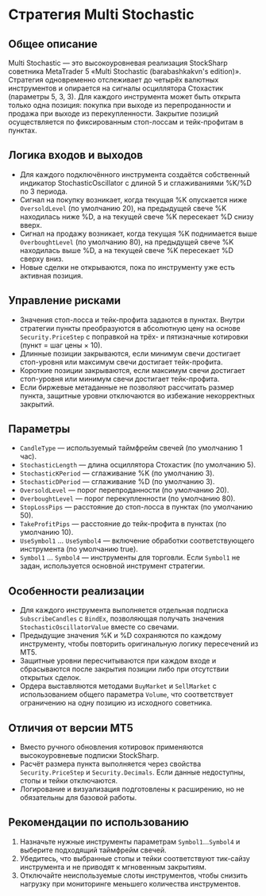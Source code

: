 # Стратегия Multi Stochastic

## Общее описание
Multi Stochastic — это высокоуровневая реализация StockSharp советника MetaTrader 5 «Multi Stochastic (barabashkakvn's edition)». Стратегия одновременно отслеживает до четырёх валютных инструментов и опирается на сигналы осциллятора Стохастик (параметры 5, 3, 3). Для каждого инструмента может быть открыта только одна позиция: покупка при выходе из перепроданности и продажа при выходе из перекупленности. Закрытие позиций осуществляется по фиксированным стоп-лоссам и тейк-профитам в пунктах.

## Логика входов и выходов
- Для каждого подключённого инструмента создаётся собственный индикатор StochasticOscillator с длиной 5 и сглаживаниями %K/%D по 3 периода.
- Сигнал на покупку возникает, когда текущая %K опускается ниже `OversoldLevel` (по умолчанию 20), на предыдущей свече %K находилась ниже %D, а на текущей свече %K пересекает %D снизу вверх.
- Сигнал на продажу возникает, когда текущая %K поднимается выше `OverboughtLevel` (по умолчанию 80), на предыдущей свече %K находилась выше %D, а на текущей свече %K пересекает %D сверху вниз.
- Новые сделки не открываются, пока по инструменту уже есть активная позиция.

## Управление рисками
- Значения стоп-лосса и тейк-профита задаются в пунктах. Внутри стратегии пункты преобразуются в абсолютную цену на основе `Security.PriceStep` с поправкой на трёх- и пятизначные котировки (пункт = шаг цены × 10).
- Длинные позиции закрываются, если минимум свечи достигает стоп-уровня или максимум свечи достигает тейк-профита.
- Короткие позиции закрываются, если максимум свечи достигает стоп-уровня или минимум свечи достигает тейк-профита.
- Если биржевые метаданные не позволяют рассчитать размер пункта, защитные уровни отключаются во избежание некорректных закрытий.

## Параметры
- `CandleType` — используемый таймфрейм свечей (по умолчанию 1 час).
- `StochasticLength` — длина осциллятора Стохастик (по умолчанию 5).
- `StochasticKPeriod` — сглаживание %K (по умолчанию 3).
- `StochasticDPeriod` — сглаживание %D (по умолчанию 3).
- `OversoldLevel` — порог перепроданности (по умолчанию 20).
- `OverboughtLevel` — порог перекупленности (по умолчанию 80).
- `StopLossPips` — расстояние до стоп-лосса в пунктах (по умолчанию 50).
- `TakeProfitPips` — расстояние до тейк-профита в пунктах (по умолчанию 10).
- `UseSymbol1` … `UseSymbol4` — включение обработки соответствующего инструмента (по умолчанию true).
- `Symbol1` … `Symbol4` — инструменты для торговли. Если `Symbol1` не задан, используется основной инструмент стратегии.

## Особенности реализации
- Для каждого инструмента выполняется отдельная подписка `SubscribeCandles` с `BindEx`, позволяющая получать значения `StochasticOscillatorValue` вместе со свечами.
- Предыдущие значения %K и %D сохраняются по каждому инструменту, чтобы повторить оригинальную логику пересечений из MT5.
- Защитные уровни пересчитываются при каждом входе и сбрасываются после закрытия позиции либо при отсутствии открытых сделок.
- Ордера выставляются методами `BuyMarket` и `SellMarket` с использованием общего параметра `Volume`, что соответствует ограничению на одну позицию из исходного советника.

## Отличия от версии MT5
- Вместо ручного обновления котировок применяются высокоуровневые подписки StockSharp.
- Расчёт размера пункта выполняется через свойства `Security.PriceStep` и `Security.Decimals`. Если данные недоступны, стопы и тейки отключаются.
- Логирование и визуализация подготовлены к расширению, но не обязательны для базовой работы.

## Рекомендации по использованию
1. Назначьте нужные инструменты параметрам `Symbol1`…`Symbol4` и выберите подходящий таймфрейм свечей.
2. Убедитесь, что выбранные стопы и тейки соответствуют тик-сайзу инструмента и не приводят к мгновенным закрытиям.
3. Отключайте неиспользуемые слоты инструментов, чтобы снизить нагрузку при мониторинге меньшего количества инструментов.
